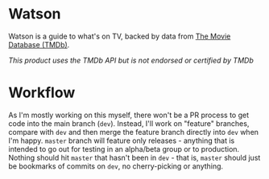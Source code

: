 # Watson

Watson is a guide to what's on TV, backed by data from [The Movie Database (TMDb)][tmdb-link].

_This product uses the TMDb API but is not endorsed or certified by TMDb_

[tmdb-link]: http://www.themoviedb.org

# Workflow

As I'm mostly working on this myself, there won't be a PR process to get code into the main branch (`dev`). Instead, I'll work on "feature" branches, compare with `dev` and then merge the feature branch directly into `dev` when I'm happy. `master` branch will feature only releases - anything that is intended to go out for testing in an alpha/beta group or to production. Nothing should hit `master` that hasn't been in `dev` - that is, `master` should just be bookmarks of commits on `dev`, no cherry-picking or anything.
